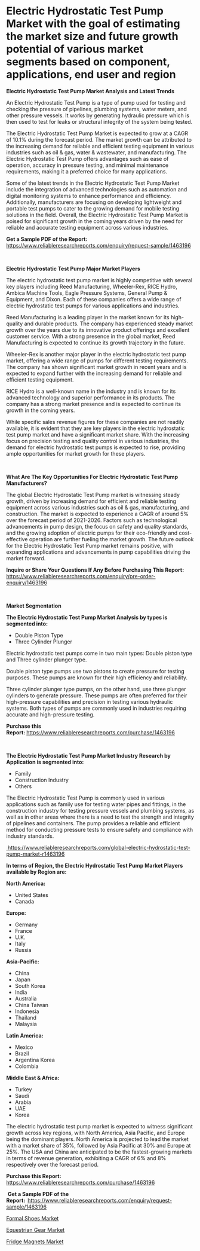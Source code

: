 <p><h1>Electric Hydrostatic Test Pump Market with the goal of estimating the market size and future growth potential of various market segments based on component, applications, end user and region</h1></p><p><strong>Electric Hydrostatic Test Pump Market Analysis and Latest Trends</strong></p>
<p><p>An Electric Hydrostatic Test Pump is a type of pump used for testing and checking the pressure of pipelines, plumbing systems, water meters, and other pressure vessels. It works by generating hydraulic pressure which is then used to test for leaks or structural integrity of the system being tested.</p><p>The Electric Hydrostatic Test Pump Market is expected to grow at a CAGR of 10.1% during the forecast period. The market growth can be attributed to the increasing demand for reliable and efficient testing equipment in various industries such as oil & gas, water & wastewater, and manufacturing. The Electric Hydrostatic Test Pump offers advantages such as ease of operation, accuracy in pressure testing, and minimal maintenance requirements, making it a preferred choice for many applications.</p><p>Some of the latest trends in the Electric Hydrostatic Test Pump Market include the integration of advanced technologies such as automation and digital monitoring systems to enhance performance and efficiency. Additionally, manufacturers are focusing on developing lightweight and portable test pumps to cater to the growing demand for mobile testing solutions in the field. Overall, the Electric Hydrostatic Test Pump Market is poised for significant growth in the coming years driven by the need for reliable and accurate testing equipment across various industries.</p></p>
<p><strong>Get a Sample PDF of the Report:&nbsp;</strong> <a href="https://www.reliableresearchreports.com/enquiry/request-sample/1463196">https://www.reliableresearchreports.com/enquiry/request-sample/1463196</a></p>
<p>&nbsp;</p>
<p><strong>Electric Hydrostatic Test Pump Major Market Players</strong></p>
<p><p>The electric hydrostatic test pump market is highly competitive with several key players including Reed Manufacturing, Wheeler-Rex, RICE Hydro, Ambica Machine Tools, Eagle Pressure Systems, General Pump & Equipment, and Dixon. Each of these companies offers a wide range of electric hydrostatic test pumps for various applications and industries.</p><p>Reed Manufacturing is a leading player in the market known for its high-quality and durable products. The company has experienced steady market growth over the years due to its innovative product offerings and excellent customer service. With a strong presence in the global market, Reed Manufacturing is expected to continue its growth trajectory in the future.</p><p>Wheeler-Rex is another major player in the electric hydrostatic test pump market, offering a wide range of pumps for different testing requirements. The company has shown significant market growth in recent years and is expected to expand further with the increasing demand for reliable and efficient testing equipment.</p><p>RICE Hydro is a well-known name in the industry and is known for its advanced technology and superior performance in its products. The company has a strong market presence and is expected to continue its growth in the coming years.</p><p>While specific sales revenue figures for these companies are not readily available, it is evident that they are key players in the electric hydrostatic test pump market and have a significant market share. With the increasing focus on precision testing and quality control in various industries, the demand for electric hydrostatic test pumps is expected to rise, providing ample opportunities for market growth for these players.</p></p>
<p>&nbsp;</p>
<p><strong>What Are The Key Opportunities For Electric Hydrostatic Test Pump Manufacturers?</strong></p>
<p><p>The global Electric Hydrostatic Test Pump market is witnessing steady growth, driven by increasing demand for efficient and reliable testing equipment across various industries such as oil & gas, manufacturing, and construction. The market is expected to experience a CAGR of around 5% over the forecast period of 2021-2026. Factors such as technological advancements in pump design, the focus on safety and quality standards, and the growing adoption of electric pumps for their eco-friendly and cost-effective operation are further fueling the market growth. The future outlook for the Electric Hydrostatic Test Pump market remains positive, with expanding applications and advancements in pump capabilities driving the market forward.</p></p>
<p><strong>Inquire or Share Your Questions If Any Before Purchasing This Report:</strong> <a href="https://www.reliableresearchreports.com/enquiry/pre-order-enquiry/1463196">https://www.reliableresearchreports.com/enquiry/pre-order-enquiry/1463196</a></p>
<p>&nbsp;</p>
<p><strong>Market Segmentation</strong></p>
<p><strong>The Electric Hydrostatic Test Pump Market Analysis by types is segmented into:</strong></p>
<p><ul><li>Double Piston Type</li><li>Three Cylinder Plunger</li></ul></p>
<p><p>Electric hydrostatic test pumps come in two main types: Double piston type and Three cylinder plunger type. </p><p>Double piston type pumps use two pistons to create pressure for testing purposes. These pumps are known for their high efficiency and reliability. </p><p>Three cylinder plunger type pumps, on the other hand, use three plunger cylinders to generate pressure. These pumps are often preferred for their high-pressure capabilities and precision in testing various hydraulic systems. Both types of pumps are commonly used in industries requiring accurate and high-pressure testing.</p></p>
<p><strong>Purchase this Report:&nbsp;</strong><a href="https://www.reliableresearchreports.com/purchase/1463196">https://www.reliableresearchreports.com/purchase/1463196</a></p>
<p>&nbsp;</p>
<p><strong>The Electric Hydrostatic Test Pump Market Industry Research by Application is segmented into:</strong></p>
<p><ul><li>Family</li><li>Construction Industry</li><li>Others</li></ul></p>
<p><p>The Electric Hydrostatic Test Pump is commonly used in various applications such as family use for testing water pipes and fittings, in the construction industry for testing pressure vessels and plumbing systems, as well as in other areas where there is a need to test the strength and integrity of pipelines and containers. The pump provides a reliable and efficient method for conducting pressure tests to ensure safety and compliance with industry standards.</p></p>
<p><a href="https://www.reliableresearchreports.com/global-electric-hydrostatic-test-pump-market-r1463196">&nbsp;https://www.reliableresearchreports.com/global-electric-hydrostatic-test-pump-market-r1463196</a></p>
<p><strong>In terms of Region, the Electric Hydrostatic Test Pump Market Players available by Region are:</strong></p>
<p>
    <p> <strong> North America: </strong>
        <ul>
            <li>United States</li>
            <li>Canada</li>
        </ul>
        </p> 
    <p> <strong> Europe: </strong>
        <ul>
            <li>Germany</li>
            <li>France</li>
            <li>U.K.</li>
            <li>Italy</li>
            <li>Russia</li>
        </ul>
        </p> 
    <p> <strong> Asia-Pacific: </strong>
        <ul>
            <li>China</li>
            <li>Japan</li>
            <li>South Korea</li>
            <li>India</li>
            <li>Australia</li>
            <li>China Taiwan</li>
            <li>Indonesia</li>
            <li>Thailand</li>
            <li>Malaysia</li>
        </ul>
        </p> 
    <p> <strong> Latin America: </strong>
        <ul>
            <li>Mexico</li>
            <li>Brazil</li>
            <li>Argentina Korea</li>
            <li>Colombia</li>
        </ul>
        </p> 
    <p> <strong> Middle East & Africa: </strong>
        <ul>
            <li>Turkey</li>
            <li>Saudi</li>
            <li>Arabia</li>
            <li>UAE</li>
            <li>Korea</li>
        </ul>
    </p>
    </p>
<p><p>The electric hydrostatic test pump market is expected to witness significant growth across key regions, with North America, Asia Pacific, and Europe being the dominant players. North America is projected to lead the market with a market share of 35%, followed by Asia Pacific at 30% and Europe at 25%. The USA and China are anticipated to be the fastest-growing markets in terms of revenue generation, exhibiting a CAGR of 6% and 8% respectively over the forecast period.</p></p>
<p><strong>Purchase this Report: </strong><a href="https://www.reliableresearchreports.com/purchase/1463196">https://www.reliableresearchreports.com/purchase/1463196</a></p>
<p>&nbsp;<strong>Get a Sample PDF of the Report:&nbsp;&nbsp;</strong><a href="https://www.reliableresearchreports.com/enquiry/request-sample/1463196">https://www.reliableresearchreports.com/enquiry/request-sample/1463196</a></p>
<p><strong></strong></p>
<p><p><a href="https://www.linkedin.com/pulse/formal-shoes-market-analysis-sze-forecasted-period-from-5gqac?trackingId=95B3A3DAmeePHhuUjgzhGw%3D%3D">Formal Shoes Market</a></p><p><a href="https://www.linkedin.com/pulse/equestrian-gear-market-insights-cagr-trends-growth-strategies-syehe?trackingId=%2B7IyliYYw7gTNuE4qyAV3w%3D%3D">Equestrian Gear Market</a></p><p><a href="https://www.linkedin.com/pulse/fridge-magnets-market-analysis-its-cagr-segmentation-global-uuzpc?trackingId=yF%2Firm8DX6PwRJe5Efofuw%3D%3D">Fridge Magnets Market</a></p></p>